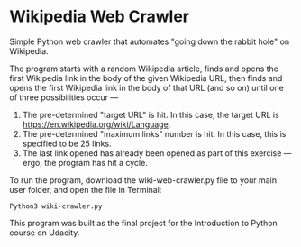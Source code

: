 # Wikipedia Web Crawler

Simple Python web crawler that automates "going down the rabbit hole" on Wikipedia.

The program starts with a random Wikipedia article, finds and opens the first Wikipedia link in the body of the given Wikipedia URL, then finds and opens the first Wikipedia link in the body of that URL (and so on) until one of three possibilities occur –– 

1) The pre-determined "target URL" is hit. In this case, the target URL is https://en.wikipedia.org/wiki/Language.
2) The pre-determined "maximum links" number is hit. In this case, this is specified to be 25 links.
3) The last link opened has already been opened as part of this exercise –– ergo, the program has hit a cycle.

To run the program, download the wiki-web-crawler.py file to your main user folder, and open the file in Terminal:

    Python3 wiki-crawler.py

This program was built as the final project for the Introduction to Python course on Udacity.
